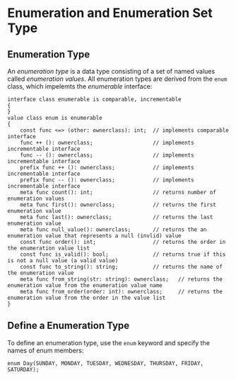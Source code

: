 # Enumeration and Enumeration Set Type

## Enumeration Type

An *enumeration type* is a data type consisting of a set of named values called *enumeration values*. All enumeration types are derived from the `enum` class, which impelemts the *enumerable* interface:
```altro
interface class enumerable is comparable, incrementable
{
}
value class enum is enumerable
{
    const func <=> (other: ownerclass): int;  // implements comparable interface
    func ++ (): ownerclass;                   // implements incrementable interface
    func -- (): ownerclass;                   // implements incrementable interface
    prefix func ++ (): ownerclass;            // implements incrementable interface
    prefix func -- (): ownerclass;            // implements incrementable interface
    meta func count(): int;                   // returns number of enumeration values
    meta func first(): ownerclass;            // returns the first enumeration value
    meta func last(): ownerclass;             // returns the last enumeration value
    meta func null_value(): ownerclass;       // returns the an enumeration value that represents a null (invlid) value
    const func order(): int;                  // returns the order in the enumeration value list
    const func is_valid(): bool;              // returns true if this is not a null value (a valid value)
    const func to_string(): string;           // returns the name of the enumeration value
    meta func from_string(str: string): ownerclass;   // returns the enumeration value from the enumeration value name
    meta func from_order(order: int): ownerclass;     // returns the enumeration value from the order in the value list
}
```

## Define a Enumeration Type

To define an enumeration type, use the `enum` keyword and specify the names of enum members:
```altro
enum Day(SUNDAY, MONDAY, TUESDAY, WEDNESDAY, THURSDAY, FRIDAY, SATURDAY);
```

